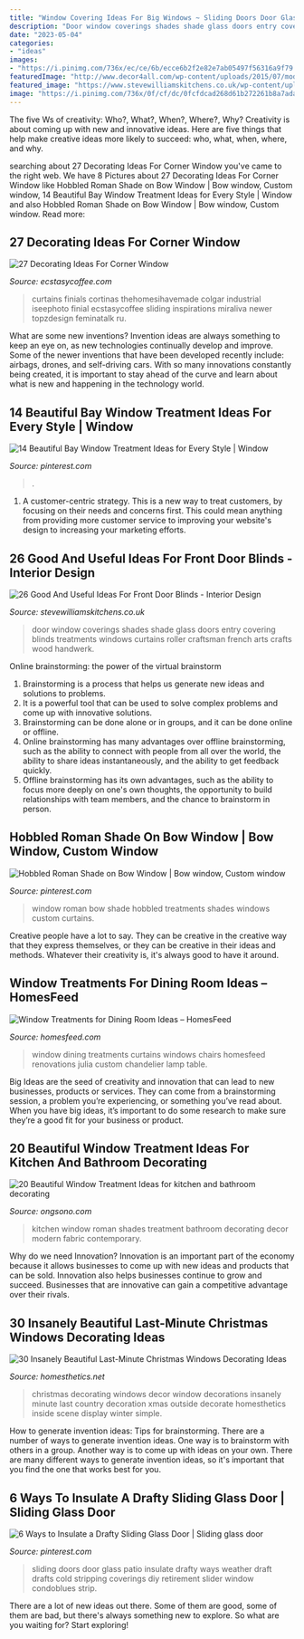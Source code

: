 ```yaml
---
title: "Window Covering Ideas For Big Windows ~ Sliding Doors Door Glass Patio Insulate Drafty Ways Weather Draft Drafts Cold Stripping Coverings Diy Retirement Slider Window Condoblues Strip"
description: "Door window coverings shades shade glass doors entry covering blinds treatments windows curtains roller craftsman french arts crafts wood handwerk"
date: "2023-05-04"
categories:
- "ideas"
images:
- "https://i.pinimg.com/736x/ec/ce/6b/ecce6b2f2e82e7ab05497f56316a9f79.jpg"
featuredImage: "http://www.decor4all.com/wp-content/uploads/2015/07/modern-kitchen-decor-roman-shades-window-treatment-ideas-7.jpg"
featured_image: "https://www.stevewilliamskitchens.co.uk/wp-content/uploads/2015/09/_d_improd_/Front-Door-Window-Coverings_f_improf_800x1067.jpg"
image: "https://i.pinimg.com/736x/0f/cf/dc/0fcfdcad268d61b272261b8a7ada34ef.jpg"
---
```



The five Ws of creativity: Who?, What?, When?, Where?, Why?
Creativity is about coming up with new and innovative ideas. Here are five things that help make creative ideas more likely to succeed: who, what, when, where, and why.

	

		
searching about 27 Decorating Ideas For Corner Window you've came to the right web. We have 8 Pictures about 27 Decorating Ideas For Corner Window like Hobbled Roman Shade on Bow Window | Bow window, Custom window, 14 Beautiful Bay Window Treatment Ideas for Every Style | Window and also Hobbled Roman Shade on Bow Window | Bow window, Custom window. Read more:
		
    
## 27 Decorating Ideas For Corner Window

<img loading=lazy src="https://i0.wp.com/www.ecstasycoffee.com/wp-content/uploads/2016/11/make-basic-curtain-rods-into-a-corner-rod.jpg?resize=564%2C789&amp;ssl=1" onerror="this.onerror=null;this.src='https://tse4.mm.bing.net/th?id=OIP.2hRjStgTkfmk3Cot4Yi7YwHaKX&amp;pid=15.1';" alt="27 Decorating Ideas For Corner Window">

_Source: ecstasycoffee.com_

>curtains finials cortinas thehomesihavemade colgar industrial iseephoto finial ecstasycoffee sliding inspirations miraliva newer topzdesign feminatalk ru. 

	

What are some new inventions?
Invention ideas are always something to keep an eye on, as new technologies continually develop and improve. Some of the newer inventions that have been developed recently include: airbags, drones, and self-driving cars. With so many innovations constantly being created, it is important to stay ahead of the curve and learn about what is new and happening in the technology world.

    
## 14 Beautiful Bay Window Treatment Ideas For Every Style | Window

<img loading=lazy src="https://i.pinimg.com/736x/1f/d8/d2/1fd8d225d7a09231bf44956b4f655daa.jpg" onerror="this.onerror=null;this.src='https://tse3.mm.bing.net/th?id=OIP.SClE_pSuUJtyvOWZHhczHwHaJ2&amp;pid=15.1';" alt="14 Beautiful Bay Window Treatment Ideas for Every Style | Window">

_Source: pinterest.com_

>. 

	

1. A customer-centric strategy. This is a new way to treat customers, by focusing on their needs and concerns first. This could mean anything from providing more customer service to improving your website's design to increasing your marketing efforts.

    
## 26 Good And Useful Ideas For Front Door Blinds - Interior Design

<img loading=lazy src="https://www.stevewilliamskitchens.co.uk/wp-content/uploads/2015/09/_d_improd_/Front-Door-Window-Coverings_f_improf_800x1067.jpg" onerror="this.onerror=null;this.src='https://tse3.mm.bing.net/th?id=OIP.PQn0ZwOEsqXgn6AdERq2FwHaJ4&amp;pid=15.1';" alt="26 Good And Useful Ideas For Front Door Blinds - Interior Design">

_Source: stevewilliamskitchens.co.uk_

>door window coverings shades shade glass doors entry covering blinds treatments windows curtains roller craftsman french arts crafts wood handwerk. 

	

Online brainstorming: the power of the virtual brainstorm
1. Brainstorming is a process that helps us generate new ideas and solutions to problems.
2. It is a powerful tool that can be used to solve complex problems and come up with innovative solutions.
3. Brainstorming can be done alone or in groups, and it can be done online or offline.
4. Online brainstorming has many advantages over offline brainstorming, such as the ability to connect with people from all over the world, the ability to share ideas instantaneously, and the ability to get feedback quickly.
5. Offline brainstorming has its own advantages, such as the ability to focus more deeply on one's own thoughts, the opportunity to build relationships with team members, and the chance to brainstorm in person.

    
## Hobbled Roman Shade On Bow Window | Bow Window, Custom Window

<img loading=lazy src="https://i.pinimg.com/736x/ec/ce/6b/ecce6b2f2e82e7ab05497f56316a9f79.jpg" onerror="this.onerror=null;this.src='https://tse1.mm.bing.net/th?id=OIP.mbD3eUMHdm0rsRNpK2hmeAHaK4&amp;pid=15.1';" alt="Hobbled Roman Shade on Bow Window | Bow window, Custom window">

_Source: pinterest.com_

>window roman bow shade hobbled treatments shades windows custom curtains. 

	

Creative people have a lot to say. They can be creative in the creative way that they express themselves, or they can be creative in their ideas and methods. Whatever their creativity is, it's always good to have it around.

    
## Window Treatments For Dining Room Ideas – HomesFeed

<img loading=lazy src="https://homesfeed.com/wp-content/uploads/2015/09/chairs-lamp-chandelier-window-curtains-table.jpg" onerror="this.onerror=null;this.src='https://tse4.mm.bing.net/th?id=OIP.0_gAn3iKrujqnM3OhW8JEQHaJ4&amp;pid=15.1';" alt="Window Treatments for Dining Room Ideas – HomesFeed">

_Source: homesfeed.com_

>window dining treatments curtains windows chairs homesfeed renovations julia custom chandelier lamp table. 

	

Big Ideas are the seed of creativity and innovation that can lead to new businesses, products or services. They can come from a brainstorming session, a problem you’re experiencing, or something you’ve read about. When you have big ideas, it’s important to do some research to make sure they’re a good fit for your business or product.

    
## 20 Beautiful Window Treatment Ideas For Kitchen And Bathroom Decorating

<img loading=lazy src="http://www.decor4all.com/wp-content/uploads/2015/07/modern-kitchen-decor-roman-shades-window-treatment-ideas-7.jpg" onerror="this.onerror=null;this.src='https://tse3.mm.bing.net/th?id=OIP.Vw0JFy0Sa__ciFjNRouHyQAAAA&amp;pid=15.1';" alt="20 Beautiful Window Treatment Ideas for kitchen and bathroom decorating">

_Source: ongsono.com_

>kitchen window roman shades treatment bathroom decorating decor modern fabric contemporary. 

	

Why do we need Innovation?
Innovation is an important part of the economy because it allows businesses to come up with new ideas and products that can be sold. Innovation also helps businesses continue to grow and succeed. Businesses that are innovative can gain a competitive advantage over their rivals.

    
## 30 Insanely Beautiful Last-Minute Christmas Windows Decorating Ideas

<img loading=lazy src="http://cdn.homesthetics.net/wp-content/uploads/2015/12/30-Insanely-Beautiful-Last-Minute-Christmas-Windows-Decorating-Ideas-homesthetics-decor-24.jpg" onerror="this.onerror=null;this.src='https://tse3.mm.bing.net/th?id=OIP.awv6dIlYrFKhyhgbphhbNwHaKV&amp;pid=15.1';" alt="30 Insanely Beautiful Last-Minute Christmas Windows Decorating Ideas">

_Source: homesthetics.net_

>christmas decorating windows decor window decorations insanely minute last country decoration xmas outside decorate homesthetics inside scene display winter simple. 

	

How to generate invention ideas: Tips for brainstorming.
There are a number of ways to generate invention ideas. One way is to brainstorm with others in a group. Another way is to come up with ideas on your own. There are many different ways to generate invention ideas, so it's important that you find the one that works best for you.

    
## 6 Ways To Insulate A Drafty Sliding Glass Door | Sliding Glass Door

<img loading=lazy src="https://i.pinimg.com/736x/0f/cf/dc/0fcfdcad268d61b272261b8a7ada34ef.jpg" onerror="this.onerror=null;this.src='https://tse2.mm.bing.net/th?id=OIP.kcZAzSzZI2saLAJLfVN5uQHaLH&amp;pid=15.1';" alt="6 Ways to Insulate a Drafty Sliding Glass Door | Sliding glass door">

_Source: pinterest.com_

>sliding doors door glass patio insulate drafty ways weather draft drafts cold stripping coverings diy retirement slider window condoblues strip. 

	

There are a lot of new ideas out there. Some of them are good, some of them are bad, but there's always something new to explore. So what are you waiting for? Start exploring!

